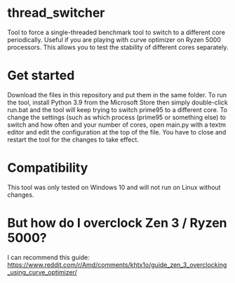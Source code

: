 # thread_switcher
Tool to force a single-threaded benchmark tool to switch to a different core periodically.
Useful if you are playing with curve optimizer on Ryzen 5000 processors.
This allows you to test the stability of different cores separately.

# Get started
Download the files in this repository and put them in the same folder.
To run the tool, install Python 3.9 from the Microsoft Store then simply double-click run.bat and the tool will keep trying to switch prime95 to a different core.
To change the settings (such as which process (prime95 or something else) to switch and how often and your number of cores,
open main.py with a textm editor and edit the configuration at the top of the file.
You have to close and restart the tool for the changes to take effect.

# Compatibility
This tool was only tested on Windows 10 and will not run on Linux without changes.

# But how do I overclock Zen 3 / Ryzen 5000?
I can recommend this guide: https://www.reddit.com/r/Amd/comments/khtx1o/guide_zen_3_overclocking_using_curve_optimizer/
